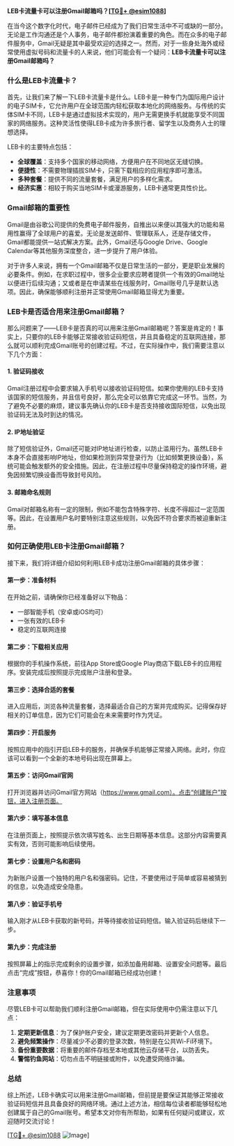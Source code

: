 **LEB卡流量卡可以注册Gmail邮箱吗？[[TG💪+ @esim1088](https://t.me/s/esim1088)]**

在当今这个数字化时代，电子邮件已经成为了我们日常生活中不可或缺的一部分。无论是工作沟通还是个人事务，电子邮件都扮演着重要的角色。而在众多的电子邮件服务中，Gmail无疑是其中最受欢迎的选择之一。然而，对于一些身处海外或经常使用虚拟号码和流量卡的人来说，他们可能会有一个疑问：**LEB卡流量卡可以注册Gmail邮箱吗？**

### 什么是LEB卡流量卡？

首先，让我们来了解一下LEB卡流量卡是什么。LEB卡是一种专门为国际用户设计的电子SIM卡，它允许用户在全球范围内轻松获取本地化的网络服务。与传统的实体SIM卡不同，LEB卡是通过虚拟技术实现的，用户无需更换手机就能享受不同国家的网络服务。这种灵活性使得LEB卡成为许多旅行者、留学生以及商务人士的理想选择。

LEB卡的主要特点包括：

- **全球覆盖**：支持多个国家的移动网络，方便用户在不同地区无缝切换。
- **便捷性**：不需要物理插拔SIM卡，只需下载相应的应用程序即可激活。
- **多种套餐**：提供不同的流量套餐，满足用户的多样化需求。
- **经济实惠**：相较于购买当地SIM卡或漫游服务，LEB卡通常更具性价比。

### Gmail邮箱的重要性

Gmail是由谷歌公司提供的免费电子邮件服务，自推出以来便以其强大的功能和易用性赢得了全球用户的喜爱。无论是发送邮件、管理联系人，还是存储文件，Gmail都能提供一站式解决方案。此外，Gmail还与Google Drive、Google Calendar等其他服务深度整合，进一步提升了用户体验。

对于许多人来说，拥有一个Gmail邮箱不仅是日常生活的一部分，更是职业发展的必要条件。例如，在求职过程中，很多企业要求应聘者提供一个有效的Gmail地址以便进行后续沟通；又或者是在申请某些在线服务时，Gmail账号几乎是默认选项。因此，确保能够顺利注册并正常使用Gmail邮箱显得尤为重要。

### LEB卡是否适合用来注册Gmail邮箱？

那么问题来了——LEB卡是否真的可以用来注册Gmail邮箱呢？答案是肯定的！事实上，只要你的LEB卡能够正常接收验证码短信，并且具备稳定的互联网连接，那么就可以顺利完成Gmail账号的创建过程。不过，在实际操作中，我们需要注意以下几个方面：

#### 1. 验证码接收
Gmail注册过程中会要求输入手机号以接收验证码短信。如果你使用的LEB卡支持该国家的短信服务，并且信号良好，那么完全可以依靠它完成这一环节。当然，为了避免不必要的麻烦，建议事先确认你的LEB卡是否支持接收国际短信，以免出现验证码无法及时到达的情况。

#### 2. IP地址验证
除了短信验证外，Gmail还可能对IP地址进行检查，以防止滥用行为。虽然LEB卡本身不会直接影响IP地址，但如果检测到异常登录行为（比如频繁更换设备），系统可能会触发额外的安全措施。因此，在注册过程中尽量保持稳定的操作环境，避免因频繁切换设备而导致封号风险。

#### 3. 邮箱命名规则
Gmail对邮箱名称有一定的限制，例如不能包含特殊字符、长度不得超过一定范围等。因此，在设置用户名时要特别注意这些规则，以免因不符合要求而被迫重新注册。

### 如何正确使用LEB卡注册Gmail邮箱？

接下来，我们将详细介绍如何利用LEB卡成功注册Gmail邮箱的具体步骤：

#### 第一步：准备材料
在开始之前，请确保你已经准备好以下物品：
- 一部智能手机（安卓或iOS均可）
- 一张有效的LEB卡
- 稳定的互联网连接

#### 第二步：下载相关应用
根据你的手机操作系统，前往App Store或Google Play商店下载LEB卡的应用程序。安装完成后按照提示完成账户注册和登录。

#### 第三步：选择合适的套餐
进入应用后，浏览各种流量套餐，选择最适合自己的方案并完成购买。记得保存好相关的订单信息，因为它们可能会在未来需要时作为凭证。

#### 第四步：开启服务
按照应用中的指引开启LEB卡的服务，并确保手机能够正常接入网络。此时，你应该可以看到一个全新的本地号码出现在屏幕上。

#### 第五步：访问Gmail官网
打开浏览器并访问Gmail官方网站（https://www.gmail.com）。点击“创建账户”按钮，进入注册页面。

#### 第六步：填写基本信息
在注册页面上，按照提示依次填写姓名、出生日期等基本信息。这部分内容需要真实有效，否则可能影响后续使用。

#### 第七步：设置用户名和密码
为新账户设置一个独特的用户名和强密码。记住，不要使用过于简单或容易被猜到的信息，以免造成安全隐患。

#### 第八步：验证手机号
输入刚才从LEB卡获取的新号码，并等待接收验证码短信。输入验证码后继续下一步。

#### 第九步：完成注册
按照屏幕上的指示完成剩余的设置步骤，如添加备用邮箱、设置安全问题等。最后点击“完成”按钮，恭喜你！你的Gmail邮箱已经成功创建！

### 注意事项

尽管LEB卡可以帮助我们顺利注册Gmail邮箱，但在实际使用中仍需注意以下几点：

1. **定期更新信息**：为了保护账户安全，建议定期更改密码并更新个人信息。
2. **避免频繁操作**：尽量减少不必要的登录次数，特别是在公共Wi-Fi环境下。
3. **备份重要数据**：将重要的邮件存档至本地或其他云存储平台，以防丢失。
4. **警惕钓鱼网站**：切勿点击不明链接或附件，以免遭受网络诈骗。

### 总结

综上所述，LEB卡确实可以用来注册Gmail邮箱，但前提是要保证其能够正常接收验证码短信并且具备良好的网络环境。通过上述方法，相信每位读者都能够轻松地创建属于自己的Gmail账号。希望本文对你有所帮助，如果有任何疑问或建议，欢迎随时交流讨论！

[[TG💪+ @esim1088](https://t.me/s/esim1088) ![Image](https://i.postimg.cc/4NQfJmqS/Snipaste-2025-05-13-00-14-12.png)]